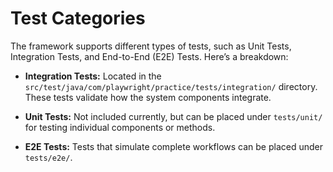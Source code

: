 # Test Categories

The framework supports different types of tests, such as Unit Tests, Integration Tests, and End-to-End (E2E) Tests. Here’s a breakdown:

- **Integration Tests:** Located in the `src/test/java/com/playwright/practice/tests/integration/` directory. These tests validate how the system components integrate.

- **Unit Tests:** Not included currently, but can be placed under `tests/unit/` for testing individual components or methods.

- **E2E Tests:** Tests that simulate complete workflows can be placed under `tests/e2e/`.
